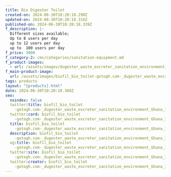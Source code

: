 ```yaml
---
title: Bio Digester Toilet
created-on: 2024-06-30T10:20:18.290Z
updated-on: 2024-06-30T10:20:18.316Z
published-on: 2024-06-30T10:20:18.339Z
f_description: |-
  Different sizes available;
  Up to 8 users per day
  up to 12 users per day
  up to  100 users per day 
f_price: 3000
f_category-2: cms/categories/sanitation-equipment.md
f_product-images:
  - url: /assets/images/dugester_waste_excreter_sanitation_environment_man-installing-a-bio-digester-image-gotogh.com-source_terrain_equipment_ghana_accra.png
f_main-product-image:
  url: /assets/images/biofil_bio_toilet-gotogh.com-_dugester_waste_excreter_sanitation_environment_ghana_1_accra.png
tags: products
layout: "[products].html"
date: 2024-06-30T10:20:18.360Z
seo:
  noindex: false
  twitter:title: biofil_bio_toilet
    -gotogh.com-_dugester_waste_excreter_sanitation_environment_Ghana_1_Accra
  twitter:card: biofil_bio_toilet
    -gotogh.com-_dugester_waste_excreter_sanitation_environment_Ghana_1_Accra
  title: biofil_bio_toilet
    -gotogh.com-_dugester_waste_excreter_sanitation_environment_Ghana_1_Accra
  description: biofil_bio_toilet
    -gotogh.com-_dugester_waste_excreter_sanitation_environment_Ghana_1_Accra
  og:title: biofil_bio_toilet
    -gotogh.com-_dugester_waste_excreter_sanitation_environment_Ghana_1_Accra
  twitter:site: biofil_bio_toilet
    -gotogh.com-_dugester_waste_excreter_sanitation_environment_Ghana_1_Accra
  twitter:creator: biofil_bio_toilet
    -gotogh.com-_dugester_waste_excreter_sanitation_environment_Ghana_1_Accra
---
```

